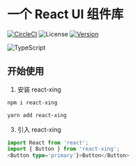 # 一个 React UI 组件库

[![CircleCI](https://circleci.com/gh/wuwenxing0912/react-ui-lib.svg?style=svg)](https://app.circleci.com/pipelines/github/wuwenxing0912/react-ui-lib)
![License](https://img.shields.io/badge/License-MIT-brightgreen)
[![Version](https://badge.fury.io/js/react-xing.svg)](https://badge.fury.io/js/react-xing)

![TypeScript](https://img.shields.io/badge/TypeScript-3.3%2B-blue)

## 开始使用

1. 安装 react-xing

```markdown
npm i react-xing

yarn add react-xing
```

3. 引入 react-xing

```typescript
import React from 'react';
import { Button } from 'react-xing';
<Button type='primary'}>Button</Button>
```
